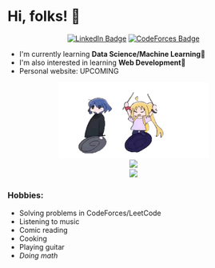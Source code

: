 # Hi, folks! 👋

<div id="linkedin-badge" align="center">
  
  [![LinkedIn Badge](https://img.shields.io/badge/LinkedIn-0077B5?style=for-the-badge&logo=linkedin&logoColor=white)](https://www.linkedin.com/in/riyan-naffa-nusafara/)
  [![CodeForces Badge](https://img.shields.io/badge/Codeforces-445f9d?style=for-the-badge&logo=Codeforces&logoColor=white)](https://codeforces.com/profile/IanRyan)
    
</div>

- I'm currently learning **Data Science/Machine Learning**🌱  
- I'm also interested in learning **Web Development**📝 
- Personal website: UPCOMING

<div id="nijika-gif" align="center">
  <img src="https://github.com/RiyanNaffa/RiyanNaffa/blob/main/bocchi-the-rock-ijichi-nijika.gif" alt="Nijika vs. Ryo" width="300"\>
</div>


<div id="user-top-langs" align="center">
  <img src="https://github-readme-stats.vercel.app/api/top-langs/?username=RiyanNaffa&theme=tokyonight"/>
</div>
<div align="center">
  <img src="https://github-profile-summary-cards.vercel.app/api/cards/profile-details?username=RiyanNaffa&theme=tokyonight"/>  
</div>

### Hobbies:  
- Solving problems in CodeForces/LeetCode  
- Listening to music  
- Comic reading  
- Cooking  
- Playing guitar  
- _Doing math_

<!--
**RiyanNaffa/RiyanNaffa** is a ✨ _special_ ✨ repository because its `README.md` (this file) appears on your GitHub profile.

Here are some ideas to get you started:

- 🔭 I’m currently working on ...
- 🌱 I’m currently learning ...
- 👯 I’m looking to collaborate on ...
- 🤔 I’m looking for help with ...
- 💬 Ask me about ...
- 📫 How to reach me: ...
- 😄 Pronouns: ...
- ⚡ Fun fact: ...
-->
